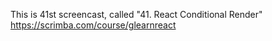 This is 41st screencast, called "41. React Conditional Render"<br />
https://scrimba.com/course/glearnreact